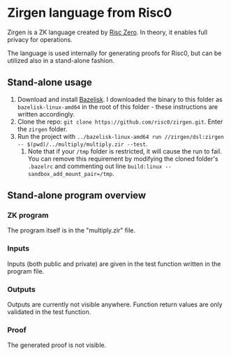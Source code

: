 # Zirgen language from Risc0

Zirgen is a ZK language created by [Risc Zero](https://github.com/risc0/zirgen/blob/main/README.md). In theory, it enables full privacy for operations.

The language is used internally for generating proofs for Risc0, but can be utilized also in a stand-alone fashion.

## Stand-alone usage

1. Download and install [Bazelisk](https://github.com/bazelbuild/bazelisk/blob/master/README.md). I downloaded the binary to this folder as `bazelisk-linux-amd64` in the root of this folder - these instructions are written accordingly.
1. Clone the repo: `git clone https://github.com/risc0/zirgen.git`. Enter the `zirgen` folder.
1. Run the project with `../bazelisk-linux-amd64 run //zirgen/dsl:zirgen -- $(pwd)/../multiply/multiply.zir --test`.
    1. Note that if your `/tmp` folder is restricted, it will cause the run to fail. You can remove this requirement by modifying the cloned folder's `.bazelrc` and commenting out line `build:linux --sandbox_add_mount_pair=/tmp`.

## Stand-alone program overview

### ZK program

The program itself is in the "multiply.zir" file.

### Inputs

Inputs (both public and private) are given in the test function written in the program file.

### Outputs

Outputs are currently not visible anywhere. Function return values are only validated in the test function.

### Proof

The generated proof is not visible.